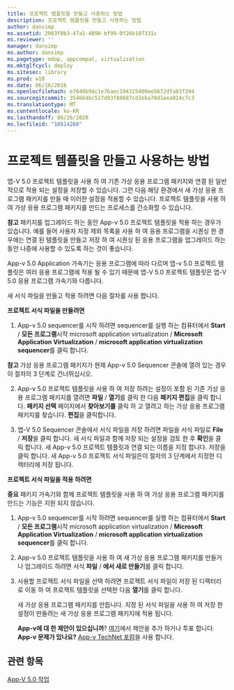 ```yaml
---
title: 프로젝트 템플릿을 만들고 사용하는 방법
description: 프로젝트 템플릿을 만들고 사용하는 방법
author: dansimp
ms.assetid: 2063f0b3-47a1-4090-bf99-0f26b107331c
ms.reviewer: ''
manager: dansimp
ms.author: dansimp
ms.pagetype: mdop, appcompat, virtualization
ms.mktglfcycl: deploy
ms.sitesec: library
ms.prod: w10
ms.date: 06/16/2016
ms.openlocfilehash: e7640b9dc1e7baec194315400ee5672dfa83f394
ms.sourcegitcommit: 354664bc527d93f80687cd2eba70d1eea024c7c3
ms.translationtype: MT
ms.contentlocale: ko-KR
ms.lasthandoff: 06/26/2020
ms.locfileid: "10814260"
---
```

# 프로젝트 템플릿을 만들고 사용하는 방법


앱-V 5.0 프로젝트 템플릿을 사용 하 여 기존 가상 응용 프로그램 패키지와 연결 된 일반적으로 적용 되는 설정을 저장할 수 있습니다. 그런 다음 해당 환경에서 새 가상 응용 프로그램 패키지를 만들 때 이러한 설정을 적용할 수 있습니다. 프로젝트 템플릿을 사용 하 여 가상 응용 프로그램 패키지를 만드는 프로세스를 간소화할 수 있습니다.

**참고**  패키지를 업그레이드 하는 동안 App-v 5.0 프로젝트 템플릿을 적용 하는 경우가 있습니다. 예를 들어 사용자 지정 제외 목록을 사용 하 여 응용 프로그램을 시퀀싱 한 경우에는 연결 된 템플릿을 만들고 저장 하 여 시퀀싱 된 응용 프로그램을 업그레이드 하는 동안 나중에 사용할 수 있도록 하는 것이 좋습니다.

App-v 5.0 Application 가속기는 응용 프로그램에 따라 다르며 앱-v 5.0 프로젝트 템플릿은 여러 응용 프로그램에 적용 될 수 있기 때문에 앱-V 5.0 프로젝트 템플릿은 앱-V 5.0 응용 프로그램 가속기와 다릅니다.

새 서식 파일을 만들고 적용 하려면 다음 절차를 사용 합니다.

**프로젝트 서식 파일을 만들려면**

1.  App-v 5.0 sequencer를 시작 하려면 sequencer를 실행 하는 컴퓨터에서 **Start**  /  **모든 프로그램**시작 microsoft application virtualization  /  **Microsoft Application Virtualization**  /  **microsoft application virtualization sequencer**를 클릭 합니다.

**참고**  가상 응용 프로그램 패키지가 현재 App-v 5.0 Sequencer 콘솔에 열려 있는 경우이 절차의 3 단계로 건너뛰십시오.

2. App-v 5.0 프로젝트 템플릿을 사용 하 여 저장 하려는 설정이 포함 된 기존 가상 응용 프로그램 패키지를 열려면 **파일**  /  **열기**를 클릭 한 다음 **패키지 편집**을 클릭 합니다. **패키지 선택** 페이지에서 **찾아보기를** 클릭 하 고 열려고 하는 가상 응용 프로그램 패키지를 찾습니다. **편집**을 클릭합니다.

3. 앱-V 5.0 Sequencer 콘솔에서 서식 파일을 저장 하려면 파일을 서식 파일로 **File**  /  **저장**을 클릭 합니다. 새 서식 파일과 함께 저장 되는 설정을 검토 한 후 **확인**을 클릭 합니다. 새 App-v 5.0 프로젝트 템플릿과 연결 되는 이름을 지정 합니다. 저장을 클릭 합니다.
   새 App-v 5.0 프로젝트 서식 파일은이 절차의 3 단계에서 지정한 디렉터리에 저장 됩니다.

**프로젝트 서식 파일을 적용 하려면**

**중요**  패키지 가속기와 함께 프로젝트 템플릿을 사용 하 여 가상 응용 프로그램 패키지를 만드는 기능은 지원 되지 않습니다.

1.  App-v 5.0 sequencer를 시작 하려면 sequencer를 실행 하는 컴퓨터에서 **Start**  /  **모든 프로그램**시작 microsoft application virtualization  /  **Microsoft Application Virtualization**  /  **microsoft application virtualization sequencer**를 클릭 합니다.

2.  App-v 5.0 프로젝트 템플릿을 사용 하 여 새 가상 응용 프로그램 패키지를 만들거나 업그레이드 하려면 서식 **파일**  /  **에서 새로 만들기**를 클릭 합니다.

3.  사용할 프로젝트 서식 파일을 선택 하려면 프로젝트 서식 파일이 저장 된 디렉터리로 이동 하 여 프로젝트 템플릿을 선택한 다음 **열기**를 클릭 합니다.

    새 가상 응용 프로그램 패키지를 만듭니다. 지정 된 서식 파일을 사용 하 여 저장 한 설정이 만들려는 새 가상 응용 프로그램 패키지에 적용 됩니다.

    **App-v에 대 한 제안이 있으십니까**? [여기](http://appv.uservoice.com/forums/280448-microsoft-application-virtualization)에서 제안을 추가 하거나 투표 합니다. **App-v 문제가 있나요?** [App-v TechNet 포럼](https://social.technet.microsoft.com/Forums/home?forum=mdopappv)을 사용 합니다.

## 관련 항목


[App-V 5.0 작업](operations-for-app-v-50.md)









